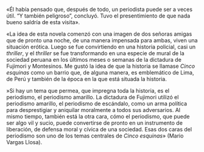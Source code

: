 «Él había pensado que, después de todo, un periodista puede ser a veces útil. “Y también peligroso”, concluyó. Tuvo el presentimiento de que nada bueno saldría de esta visita».

«La idea de esta novela comenzó con una imagen de dos señoras amigas que de pronto una noche, de una manera impensada para ambas, viven una situación erótica. Luego se fue convirtiendo en una historia policial, casi un _thriller_, y el _thriller_ se fue transformando en una especie de mural de la sociedad peruana en los últimos meses o semanas de la dictadura de Fujimori y Montesinos. Me gustó la idea de que la historia se llamase _Cinco esquinas_ como un barrio que, de alguna manera, es emblemático de Lima, de Perú y también de la época en la que está situada la historia.

»Si hay un tema que permea, que impregna toda la historia, es el periodismo, el periodismo amarillo. La dictadura de Fujimori utilizó el periodismo amarillo, el periodismo de escándalo, como un arma política para desprestigiar y aniquilar moralmente a todos sus adversarios. Al mismo tiempo, también está la otra cara, cómo el periodismo, que puede ser algo vil y sucio, puede convertirse de pronto en un instrumento de liberación, de defensa moral y cívica de una sociedad. Esas dos caras del periodismo son uno de los temas centrales de _Cinco esquinas_» (Mario Vargas Llosa).

